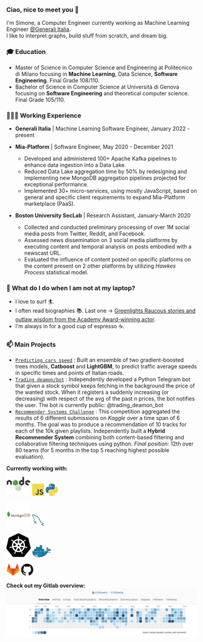 ### Ciao, nice to meet you 👋

I'm Simone, a Computer Engineer currently working as Machine Learning Engineer [@Generali Italia](https://www.generali.it).   
I like to interpret graphs, build stuff from scratch, and dream big.

### 🎓 Education
* Master of Science in Computer Science and Engineering at Politecnico di Milano focusing in **Machine Learning**, Data Science, **Software Engineering**. Final Grade 108/110.
* Bachelor of Science in Computer Science at Università di Genova focusing on **Software Engineering** and theoretical computer science. Final Grade 105/110.

### 👨🏽‍💻 Working Experience
* **Generali Italia** | Machine Learning Software Engineer, January 2022 - present

* **Mia-Platform** | Software Engineer, May 2020 - December 2021
  * Developed and administered 100+ Apache Kafka pipelines to enhance data ingestion into a Data Lake.
  * Reduced Data Lake aggregation time by 50% by redesigning and implementing new MongoDB aggregation pipelines projected for exceptional performance.
  * Implemented 30+ micro-services, using mostly JavaScript, based on general and specific client requirements to expand Mia-Platform marketplace (PaaS).

* **Boston University SecLab** | Research Assistant, January-March 2020
  * Collected and conducted preliminary processing of over 1M social media posts from Twitter, Reddit, and Facebook.
  * Assessed news dissemination on 3 social media platforms by executing content and temporal analysis on posts embodied with a newscast URL.
  * Evaluated the influence of content posted on specific platforms on the content present on 2 other platforms by utilizing *Hawkes Process* statistical model.

### 🤔 What do I do when I am not at my laptop?
  - I love to surf 🏄.
  - I often read biographies 📚. Last one -> [Greenlights Raucous stories and outlaw wisdom from the Academy Award-winning actor](https://www.amazon.it/Greenlights-Raucous-stories-Academy-Award-winning/dp/1472280830).
  - I'm always in for a good cup of espresso ☕.



### 📫 Main Projects
* [`Predicting cars speed`](https://github.com/simo955/Predicting_cars_speed) : Built an ensemble of two gradient-boosted trees models, **Catboost** and **LightGBM**, to predict traffic average speeds in specific times and points of Italian roads.
* [`Trading deamon/bot`](https://github.com/simo955/traiding_deamon) : Independently developed a Python Telegram bot that given a stock symbol keeps fetching in the background the price of the wanted stock. When it registers a suddenly increasing (or decreasing) with respect of the avg of the past *n* prices, the bot notifies the user. The bot is currently public: @trading\_deamon\_bot
* [`Recommender Systems Challenge`](https://github.com/simo955/RecSys_2018) : This competition aggregated the results of 6 different submissions on *Kaggle* over a time span of 6 months.
The goal was to produce a recommendation of 10 tracks for each of the 10k given playlists. 
Independently built a **Hybrid Recommender System** combining both content-based filtering and collaborative filtering techniques using python. *Final position:* 12th over 80 teams (for 5 months in the top 5 reaching highest possible evaluation).
	


**Currently working with:**   
<a href="https://nodejs.org/" title="Node"><img src="icons/node.png" /></a>
<a href="https://en.wikipedia.org/wiki/JavaScript" title="JavaScript"><img src="icons/javascript.png" /></a>
<a href="https://www.python.org/" title="Python"><img src="icons/python.png" /></a>

<a href="https://www.mongodb.com/" title="Mongodb"><img src="icons/mongodb.png" /></a>
<a href="https://www.mysql.com/" title="MySQL"><img src="icons/mysql.png" /></a>

<a href="https://kubernetes.io/" title="Kubernetes"><img src="icons/kubernetes.png" /></a>
<a href="https://www.docker.com/" title="Docker"><img src="icons/docker.png" /></a>

<a href="https://gitlab.com/" title="GitLab"><img src="icons/gitlab.png" /></a>
<a href="https://github.com/" title="GitHub"><img src="icons/github.png" /></a>

**Check out my Gitlab overview:**   
<a href="" title="GitLabStats"><img src="images/gitLabStats.png" /></a>


<!--
**simo955/simo955** is a ✨ _special_ ✨ repository because its `README.md` (this file) appears on your GitHub profile.

Here are some ideas to get you started:

-  I’m currently working on ...
- 🌱 I’m currently learning ...
- 👯 I’m looking to collaborate on ...
-  I’m looking for help with ...
- 💬 Ask me about ...
- 📫 How to reach me: ...
-  Pronouns: ...
- ⚡ Fun fact: ...
-->
